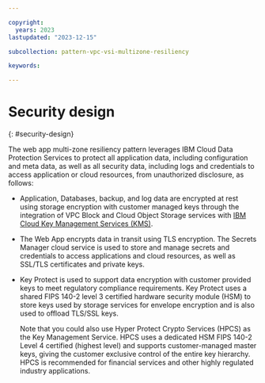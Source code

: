 ```yaml
---

copyright:
  years: 2023
lastupdated: "2023-12-15"

subcollection: pattern-vpc-vsi-multizone-resiliency

keywords:

---
```


# Security design
{: #security-design}

The web app multi-zone resiliency pattern leverages IBM Cloud Data Protection Services to protect all application data, including configuration and meta data, as well as all security data, including logs and credentials to access application or cloud resources, from unauthorized disclosure, as follows:

- Application, Databases, backup, and log data are encrypted at rest using storage encryption with customer managed keys through the integration of VPC Block and Cloud Object Storage services with [IBM Cloud Key Management Services (KMS)](https://cloud.ibm.com/docs/secrets-manager?topic=secrets-manager-mng-data&interface=ui#about-encryption).

- The Web App encrypts data in transit using TLS encryption. The Secrets Manager cloud service is used to store and manage secrets and credentials to access applications and cloud resources, as well as SSL/TLS certificates and private keys.

- Key Protect is used to support data encryption with customer provided keys to meet regulatory compliance requirements. Key Protect uses a shared FIPS 140-2 level 3 certified hardware security module (HSM) to store keys used by storage services for envelope encryption and is also used to offload TLS/SSL keys.

    Note that you could also use Hyper Protect Crypto Services (HPCS) as the Key Management Service. HPCS uses a dedicated HSM FIPS 140-2 Level 4 certified (highest level) and supports customer-managed master keys, giving the customer exclusive control of the entire key hierarchy. HPCS is recommended for financial services and other highly regulated industry applications.
